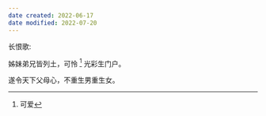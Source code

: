 ```yaml
---
date created: 2022-06-17
date modified: 2022-07-20
---
```


长恨歌:

姊妹弟兄皆列土，可怜 [^1] 光彩生门户。

遂令天下父母心，不重生男重生女。

[^1]: 可爱
